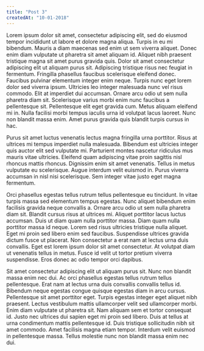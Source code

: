```yaml
---
title: "Post 3"
createdAt: "10-01-2018"
---
```


Lorem ipsum dolor sit amet, consectetur adipiscing elit, sed do eiusmod tempor incididunt ut labore et dolore magna aliqua. Turpis in eu mi bibendum. Mauris a diam maecenas sed enim ut sem viverra aliquet. Donec enim diam vulputate ut pharetra sit amet aliquam id. Aliquet nibh praesent tristique magna sit amet purus gravida quis. Dolor sit amet consectetur adipiscing elit ut aliquam purus sit. Adipiscing tristique risus nec feugiat in fermentum. Fringilla phasellus faucibus scelerisque eleifend donec. Faucibus pulvinar elementum integer enim neque. Turpis nunc eget lorem dolor sed viverra ipsum. Ultricies leo integer malesuada nunc vel risus commodo. Elit at imperdiet dui accumsan. Ornare arcu odio ut sem nulla pharetra diam sit. Scelerisque varius morbi enim nunc faucibus a pellentesque sit. Pellentesque elit eget gravida cum. Metus aliquam eleifend mi in. Nulla facilisi morbi tempus iaculis urna id volutpat lacus laoreet. Nunc non blandit massa enim. Amet purus gravida quis blandit turpis cursus in hac.

Purus sit amet luctus venenatis lectus magna fringilla urna porttitor. Risus at ultrices mi tempus imperdiet nulla malesuada. Bibendum est ultricies integer quis auctor elit sed vulputate mi. Parturient montes nascetur ridiculus mus mauris vitae ultricies. Eleifend quam adipiscing vitae proin sagittis nisl rhoncus mattis rhoncus. Dignissim enim sit amet venenatis. Tellus in metus vulputate eu scelerisque. Augue interdum velit euismod in. Purus viverra accumsan in nisl nisi scelerisque. Sem integer vitae justo eget magna fermentum.

Orci phasellus egestas tellus rutrum tellus pellentesque eu tincidunt. In vitae turpis massa sed elementum tempus egestas. Nunc aliquet bibendum enim facilisis gravida neque convallis a. Ornare arcu odio ut sem nulla pharetra diam sit. Blandit cursus risus at ultrices mi. Aliquet porttitor lacus luctus accumsan. Duis ut diam quam nulla porttitor massa. Diam quam nulla porttitor massa id neque. Lorem sed risus ultricies tristique nulla aliquet. Eget mi proin sed libero enim sed faucibus. Suspendisse ultrices gravida dictum fusce ut placerat. Non consectetur a erat nam at lectus urna duis convallis. Eget est lorem ipsum dolor sit amet consectetur. At volutpat diam ut venenatis tellus in metus. Fusce id velit ut tortor pretium viverra suspendisse. Eros donec ac odio tempor orci dapibus.

Sit amet consectetur adipiscing elit ut aliquam purus sit. Nunc non blandit massa enim nec dui. Ac orci phasellus egestas tellus rutrum tellus pellentesque. Erat nam at lectus urna duis convallis convallis tellus id. Bibendum neque egestas congue quisque egestas diam in arcu cursus. Pellentesque sit amet porttitor eget. Turpis egestas integer eget aliquet nibh praesent. Lectus vestibulum mattis ullamcorper velit sed ullamcorper morbi. Enim diam vulputate ut pharetra sit. Nam aliquam sem et tortor consequat id. Justo nec ultrices dui sapien eget mi proin sed libero. Duis at tellus at urna condimentum mattis pellentesque id. Duis tristique sollicitudin nibh sit amet commodo. Amet facilisis magna etiam tempor. Interdum velit euismod in pellentesque massa. Tellus molestie nunc non blandit massa enim nec dui.


